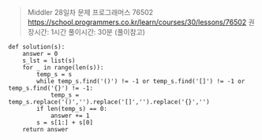 <blockquote>
<p>Middler 28일차
문제 프로그래머스 76502
<a href="https://school.programmers.co.kr/learn/courses/30/lessons/76502">https://school.programmers.co.kr/learn/courses/30/lessons/76502</a>
권장시간: 1시간
풀이시간: 30분 (풀이참고)</p>
</blockquote>
<pre><code class="language-python3">def solution(s):
    answer = 0
    s_lst = list(s)
    for _ in range(len(s)):
        temp_s = s
        while temp_s.find('()') != -1 or temp_s.find('[]') != -1 or temp_s.find('{}') != -1:
            temp_s = temp_s.replace('()','').replace('[]','').replace('{}','')
        if len(temp_s) == 0:
            answer += 1
        s = s[1:] + s[0]
    return answer   </code></pre>
<p><img alt="" src="https://velog.velcdn.com/images/saruru/post/2db0cb7d-67b8-4cf7-a4d1-303bb9ac8e87/image.png" /></p>